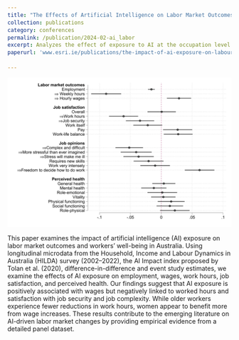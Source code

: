 ```yaml
---
title: "The Effects of Artificial Intelligence on Labor Market Outcomes, Job Satisfaction and Perceived Health: Evidence from Australia [with [Dora Tuda](https://www.esri.ie/people/dora-tuda)]"
collection: publications
category: conferences
permalink: /publication/2024-02-ai_labor
excerpt: Analyzes the effect of exposure to AI at the occupation level on labor market outcomes and workers wellbeing using Australian longitudinal data-HILDA.
paperurl: 'www.esri.ie/publications/the-impact-of-ai-exposure-on-labour-market-outcomes-and-well-being-evidence-from'

---
```

![paper logo](/images/all_base-1.png)

This paper examines the impact of artificial intelligence (AI) exposure on labor market outcomes and workers’ well-being in Australia. Using longitudinal microdata from the Household, Income and Labour Dynamics in Australia (HILDA) survey (2002–2022), the AI Impact index proposed by Tolan et al. (2020), difference-in-difference and event study estimates, we examine the effects of AI exposure on employment, wages, work hours, job satisfaction, and perceived health. Our findings suggest that AI exposure is positively associated with wages but negatively linked to worked hours and satisfaction with job security and job complexity. While older workers experience fewer reductions in work hours, women appear to benefit more from wage increases. These results contribute to the emerging literature on AI-driven labor market changes by providing empirical evidence from a detailed panel dataset.
